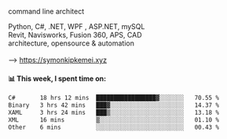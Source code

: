 command line architect

Python, C#, .NET, WPF , ASP.NET, mySQL <br>
Revit, Navisworks, Fusion 360, APS, CAD <br>
architecture, opensource & automation<br>
<br>
--> https://symonkipkemei.xyz

#### 📊 This week, I spent time on:
<!--START_SECTION:waka-->

```txt
C#       18 hrs 12 mins  █████████████████▓░░░░░░░   70.55 %
Binary   3 hrs 42 mins   ███▓░░░░░░░░░░░░░░░░░░░░░   14.37 %
XAML     3 hrs 24 mins   ███▒░░░░░░░░░░░░░░░░░░░░░   13.18 %
XML      16 mins         ▒░░░░░░░░░░░░░░░░░░░░░░░░   01.10 %
Other    6 mins          ░░░░░░░░░░░░░░░░░░░░░░░░░   00.43 %
```

<!--END_SECTION:waka-->
